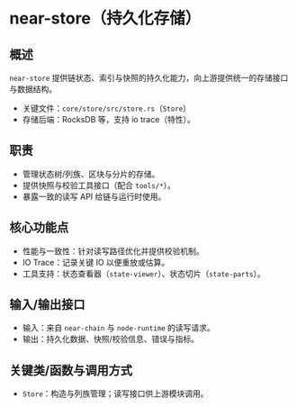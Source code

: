 # near-store（持久化存储）

## 概述
`near-store` 提供链状态、索引与快照的持久化能力，向上游提供统一的存储接口与数据结构。

- 关键文件：`core/store/src/store.rs`（`Store`）
- 存储后端：RocksDB 等，支持 io trace（特性）。

## 职责
- 管理状态树/列族、区块与分片的存储。
- 提供快照与校验工具接口（配合 `tools/*`）。
- 暴露一致的读写 API 给链与运行时使用。

## 核心功能点
- 性能与一致性：针对读写路径优化并提供校验机制。
- IO Trace：记录关键 IO 以便重放或估算。
- 工具支持：状态查看器（`state-viewer`）、状态切片（`state-parts`）。

## 输入/输出接口
- 输入：来自 `near-chain` 与 `node-runtime` 的读写请求。
- 输出：持久化数据、快照/校验信息、错误与指标。

## 关键类/函数与调用方式
- `Store`：构造与列族管理；读写接口供上游模块调用。